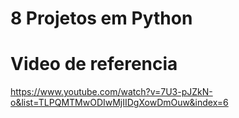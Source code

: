 # 8 Projetos em Python
 
# Video de referencia

https://www.youtube.com/watch?v=7U3-pJZkN-o&list=TLPQMTMwODIwMjIIDgXowDmOuw&index=6